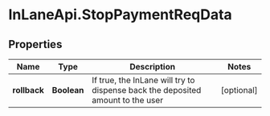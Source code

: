 # InLaneApi.StopPaymentReqData

## Properties
Name | Type | Description | Notes
------------ | ------------- | ------------- | -------------
**rollback** | **Boolean** | If true, the InLane will try to dispense back the deposited amount to the user | [optional] 
